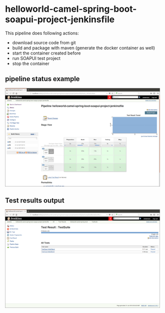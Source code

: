 # helloworld-camel-spring-boot-soapui-project-jenkinsfile
This pipeline does following actions:
- download source code from git
- build and package with maven (generate the docker container as well)
- start the container created before
- run SOAPUI test project
- stop the container

## pipeline status example
![alt tag](pipeline_status.png)

## Test results output
![alt tag](pipeline_test_result.png)
